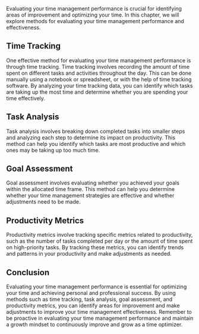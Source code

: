 
Evaluating your time management performance is crucial for identifying areas of improvement and optimizing your time. In this chapter, we will explore methods for evaluating your time management performance and effectiveness.

Time Tracking
-------------

One effective method for evaluating your time management performance is through time tracking. Time tracking involves recording the amount of time spent on different tasks and activities throughout the day. This can be done manually using a notebook or spreadsheet, or with the help of time tracking software. By analyzing your time tracking data, you can identify which tasks are taking up the most time and determine whether you are spending your time effectively.

Task Analysis
-------------

Task analysis involves breaking down completed tasks into smaller steps and analyzing each step to determine its impact on productivity. This method can help you identify which tasks are most productive and which ones may be taking up too much time.

Goal Assessment
---------------

Goal assessment involves evaluating whether you achieved your goals within the allocated time frame. This method can help you determine whether your time management strategies are effective and whether adjustments need to be made.

Productivity Metrics
--------------------

Productivity metrics involve tracking specific metrics related to productivity, such as the number of tasks completed per day or the amount of time spent on high-priority tasks. By tracking these metrics, you can identify trends and patterns in your productivity and make adjustments as needed.

Conclusion
----------

Evaluating your time management performance is essential for optimizing your time and achieving personal and professional success. By using methods such as time tracking, task analysis, goal assessment, and productivity metrics, you can identify areas for improvement and make adjustments to improve your time management effectiveness. Remember to be proactive in evaluating your time management performance and maintain a growth mindset to continuously improve and grow as a time optimizer.
